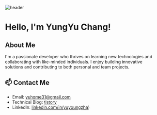 ![header](https://capsule-render.vercel.app/api?type=rect&height=300&color=gradient&text=YungYu,Chang%20&reversal=true)
# Hello, I'm YungYu Chang!
##  About Me 
I'm a passionate developer who thrives on learning new technologies and collaborating with like-minded individuals. I enjoy building innovative solutions and contributing to both personal and team projects.



















## 📫 Contact Me
- Email: yuhome31@gmail.com
- Technical Blog: [tistory](https://harry36-student.github.io/AI/)
- LinkedIn: [linkedin.com/in/yuyoungzha](https://www.linkedin.com/in/yuyoungzha/))
